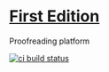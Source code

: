 # <a href="https://www.first-edition.org">First Edition</a>

Proofreading platform

[![ci build status](https://img.shields.io/travis/BlazeSoftware/first-edition.svg?style=for-the-badge&logo=travis)](https://travis-ci.org/BlazeSoftware/first-edition)
